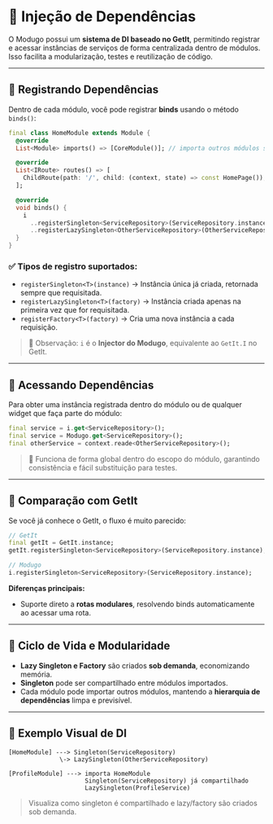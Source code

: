 # 🧩 Injeção de Dependências

O Modugo possui um **sistema de DI baseado no GetIt**, permitindo registrar e acessar instâncias de serviços de forma centralizada dentro de módulos. Isso facilita a modularização, testes e reutilização de código.

---

## 🔹 Registrando Dependências

Dentro de cada módulo, você pode registrar **binds** usando o método `binds()`:

```dart
final class HomeModule extends Module {
  @override
  List<Module> imports() => [CoreModule()]; // importa outros módulos se necessário

  @override
  List<IRoute> routes() => [
    ChildRoute(path: '/', child: (context, state) => const HomePage()),
  ];

  @override
  void binds() {
    i
      ..registerSingleton<ServiceRepository>(ServiceRepository.instance) // singleton
      ..registerLazySingleton<OtherServiceRepository>(OtherServiceRepositoryImpl.new); // lazy singleton
  }
}
```

### ✅ Tipos de registro suportados:

- `registerSingleton<T>(instance)` → Instância única já criada, retornada sempre que requisitada.
- `registerLazySingleton<T>(factory)` → Instância criada apenas na primeira vez que for requisitada.
- `registerFactory<T>(factory)` → Cria uma nova instância a cada requisição.

> 🔹 Observação: `i` é o **Injector do Modugo**, equivalente ao `GetIt.I` no GetIt.

---

## 🔹 Acessando Dependências

Para obter uma instância registrada dentro do módulo ou de qualquer widget que faça parte do módulo:

```dart
final service = i.get<ServiceRepository>();
final service = Modugo.get<ServiceRepository>();
final otherService = context.reade<OtherServiceRepository>();
```

> 🔹 Funciona de forma global dentro do escopo do módulo, garantindo consistência e fácil substituição para testes.

---

## 🔹 Comparação com GetIt

Se você já conhece o GetIt, o fluxo é muito parecido:

```dart
// GetIt
final getIt = GetIt.instance;
getIt.registerSingleton<ServiceRepository>(ServiceRepository.instance);

// Modugo
i.registerSingleton<ServiceRepository>(ServiceRepository.instance);
```

**Diferenças principais:**

- Suporte direto a **rotas modulares**, resolvendo binds automaticamente ao acessar uma rota.

---

## 🔹 Ciclo de Vida e Modularidade

- **Lazy Singleton e Factory** são criados **sob demanda**, economizando memória.
- **Singleton** pode ser compartilhado entre módulos importados.
- Cada módulo pode importar outros módulos, mantendo a **hierarquia de dependências** limpa e previsível.

---

## 🔹 Exemplo Visual de DI

```
[HomeModule] ---> Singleton(ServiceRepository)
              \-> LazySingleton(OtherServiceRepository)

[ProfileModule] ---> importa HomeModule
                     Singleton(ServiceRepository) já compartilhado
                     LazySingleton(ProfileService)
```

> Visualiza como singleton é compartilhado e lazy/factory são criados sob demanda.
